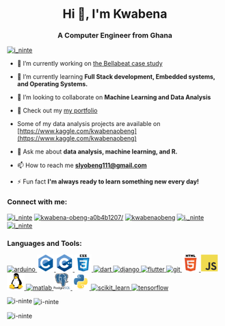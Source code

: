 <h1 align="center">Hi 👋, I'm Kwabena</h1>
<h3 align="center">A Computer Engineer from Ghana</h3>

<p align="left"> <a href="https://twitter.com/i_ninte" target="blank"><img src="https://img.shields.io/twitter/follow/i_ninte?logo=twitter&style=for-the-badge" alt="i_ninte" /></a> </p>

- 🔭 I’m currently working on [the Bellabeat case study](https://www.kaggle.com/code/kwabenaobeng/bellabeat-case-study)

- 🌱 I’m currently learning **Full Stack development, Embedded systems, and Operating Systems.**

- 👯 I’m looking to collaborate on **Machine Learning and Data Analysis**

- 🤝 Check out my  [my portfolio](https://i-ninte.github.io/portfolio)

- Some of my data analysis projects are available on [https://www.kaggle.com/kwabenaobeng](https://www.kaggle.com/kwabenaobeng)

- 💬 Ask me about **data analysis, machine learning, and R.**

- 📫 How to reach me **slyobeng111@gmail.com**

- ⚡ Fun fact **I'm always ready to learn something new every day!**

<h3 align="left">Connect with me:</h3>
<p align="left">
<a href="https://twitter.com/i_ninte" target="blank"><img align="center" src="https://raw.githubusercontent.com/rahuldkjain/github-profile-readme-generator/master/src/images/icons/Social/twitter.svg" alt="i_ninte" height="30" width="40" /></a>
<a href="https://linkedin.com/in/kwabena-obeng-a0b4b1207/" target="blank"><img align="center" src="https://raw.githubusercontent.com/rahuldkjain/github-profile-readme-generator/master/src/images/icons/Social/linked-in-alt.svg" alt="kwabena-obeng-a0b4b1207/" height="30" width="40" /></a>
<a href="https://kaggle.com/kwabenaobeng" target="blank"><img align="center" src="https://raw.githubusercontent.com/rahuldkjain/github-profile-readme-generator/master/src/images/icons/Social/kaggle.svg" alt="kwabenaobeng" height="30" width="40" /></a>
<a href="https://instagram.com/i._ninte" target="blank"><img align="center" src="https://raw.githubusercontent.com/rahuldkjain/github-profile-readme-generator/master/src/images/icons/Social/instagram.svg" alt="i._ninte" height="30" width="40" /></a>
<a href="https://discord.gg/i_ninte" target="blank"><img align="center" src="https://raw.githubusercontent.com/rahuldkjain/github-profile-readme-generator/master/src/images/icons/Social/discord.svg" alt="i_ninte" height="30" width="40" /></a>
</p>

<h3 align="left">Languages and Tools:</h3>
<p align="left"> <a href="https://www.arduino.cc/" target="_blank" rel="noreferrer"> <img src="https://cdn.worldvectorlogo.com/logos/arduino-1.svg" alt="arduino" width="40" height="40"/> </a> <a href="https://www.cprogramming.com/" target="_blank" rel="noreferrer"> <img src="https://raw.githubusercontent.com/devicons/devicon/master/icons/c/c-original.svg" alt="c" width="40" height="40"/> </a> <a href="https://www.w3schools.com/cpp/" target="_blank" rel="noreferrer"> <img src="https://raw.githubusercontent.com/devicons/devicon/master/icons/cplusplus/cplusplus-original.svg" alt="cplusplus" width="40" height="40"/> </a> <a href="https://www.w3schools.com/css/" target="_blank" rel="noreferrer"> <img src="https://raw.githubusercontent.com/devicons/devicon/master/icons/css3/css3-original-wordmark.svg" alt="css3" width="40" height="40"/> </a> <a href="https://dart.dev" target="_blank" rel="noreferrer"> <img src="https://www.vectorlogo.zone/logos/dartlang/dartlang-icon.svg" alt="dart" width="40" height="40"/> </a> <a href="https://www.djangoproject.com/" target="_blank" rel="noreferrer"> <img src="https://cdn.worldvectorlogo.com/logos/django.svg" alt="django" width="40" height="40"/> </a> <a href="https://flutter.dev" target="_blank" rel="noreferrer"> <img src="https://www.vectorlogo.zone/logos/flutterio/flutterio-icon.svg" alt="flutter" width="40" height="40"/> </a> <a href="https://git-scm.com/" target="_blank" rel="noreferrer"> <img src="https://www.vectorlogo.zone/logos/git-scm/git-scm-icon.svg" alt="git" width="40" height="40"/> </a> <a href="https://www.w3.org/html/" target="_blank" rel="noreferrer"> <img src="https://raw.githubusercontent.com/devicons/devicon/master/icons/html5/html5-original-wordmark.svg" alt="html5" width="40" height="40"/> </a> <a href="https://developer.mozilla.org/en-US/docs/Web/JavaScript" target="_blank" rel="noreferrer"> <img src="https://raw.githubusercontent.com/devicons/devicon/master/icons/javascript/javascript-original.svg" alt="javascript" width="40" height="40"/> </a> <a href="https://www.linux.org/" target="_blank" rel="noreferrer"> <img src="https://raw.githubusercontent.com/devicons/devicon/master/icons/linux/linux-original.svg" alt="linux" width="40" height="40"/> </a> <a href="https://www.mathworks.com/" target="_blank" rel="noreferrer"> <img src="https://upload.wikimedia.org/wikipedia/commons/2/21/Matlab_Logo.png" alt="matlab" width="40" height="40"/> </a> <a href="https://www.postgresql.org" target="_blank" rel="noreferrer"> <img src="https://raw.githubusercontent.com/devicons/devicon/master/icons/postgresql/postgresql-original-wordmark.svg" alt="postgresql" width="40" height="40"/> </a> <a href="https://www.python.org" target="_blank" rel="noreferrer"> <img src="https://raw.githubusercontent.com/devicons/devicon/master/icons/python/python-original.svg" alt="python" width="40" height="40"/> </a> <a href="https://scikit-learn.org/" target="_blank" rel="noreferrer"> <img src="https://upload.wikimedia.org/wikipedia/commons/0/05/Scikit_learn_logo_small.svg" alt="scikit_learn" width="40" height="40"/> </a> <a href="https://www.tensorflow.org" target="_blank" rel="noreferrer"> <img src="https://www.vectorlogo.zone/logos/tensorflow/tensorflow-icon.svg" alt="tensorflow" width="40" height="40"/> </a> </p>

<p><img align="left" src="https://github-readme-stats.vercel.app/api/top-langs?username=i-ninte&show_icons=true&locale=en&layout=compact" alt="i-ninte" /></p>

<p>&nbsp;<img align="center" src="https://github-readme-stats.vercel.app/api?username=i-ninte&show_icons=true&locale=en" alt="i-ninte" /></p>

<p><img align="center" src="https://github-readme-streak-stats.herokuapp.com/?user=i-ninte&" alt="i-ninte" /></p>
